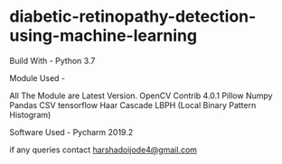 # diabetic-retinopathy-detection-using-machine-learning

Build With -
Python 3.7

Module Used -

All The Module are Latest Version.
OpenCV Contrib 4.0.1
Pillow
Numpy
Pandas
CSV
tensorflow
Haar Cascade
LBPH (Local Binary Pattern Histogram)

Software Used -
Pycharm 2019.2

if any queries contact harshadoijode4@gmail.com
